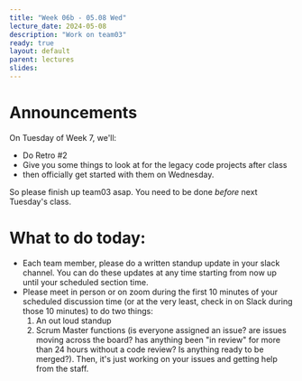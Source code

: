 ```yaml
---
title: "Week 06b - 05.08 Wed"
lecture_date: 2024-05-08
description: "Work on team03"
ready: true
layout: default
parent: lectures
slides:
---
```


# Announcements

On Tuesday of Week 7, we'll:
* Do Retro #2
* Give you some things to look at for the legacy code projects after class
* then officially get started with them on Wednesday.

So please finish up team03 asap.  You need to be done *before* next Tuesday's class.

# What to do today:

* Each team member, please do a written standup update in your slack channel.  You can do these updates at any time starting from now up until your scheduled section time.
* Please meet in person or on zoom during the first 10 minutes of your scheduled discussion time (or at the very least, check in on Slack during those 10 minutes) to do two things:
  1. An out loud standup
  2. Scrum Master functions (is everyone assigned an issue? are issues moving across the board? has anything been "in review" for more than 24 hours without a code review?  Is anything ready to be merged?).
Then, it's just working on your issues and getting help from the staff.

